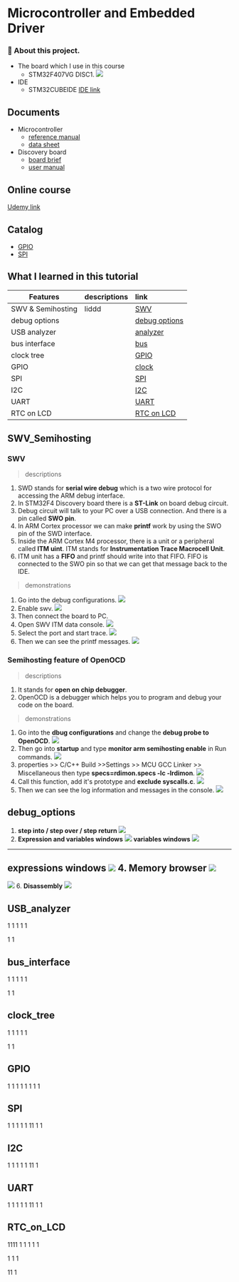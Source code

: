 Microcontroller and Embedded Driver 
===========================

### :memo: About this project.
- The board which I use in this course
    * STM32F407VG DISC1.
![](https://i.imgur.com/hykQJ26.png)
- IDE
    * STM32CUBEIDE
    [IDE link](https://www.st.com/en/development-tools/stm32cubeide.html) 
## Documents 
- Microcontroller
    * [reference manual](https://www.st.com/resource/en/reference_manual/dm00031020-stm32f405-415-stm32f407-417-stm32f427-437-and-stm32f429-439-advanced-arm-based-32-bit-mcus-stmicroelectronics.pdf)
    * [data sheet](https://www.st.com/resource/en/datasheet/dm00037051.pdf)
- Discovery board
    * [board brief](https://www.st.com/resource/en/data_brief/stm32f4discovery.pdf)
    * [user manual](https://www.st.com/resource/en/user_manual/dm00039084-discovery-kit-with-stm32f407vg-mcu-stmicroelectronics.pdf)
## Online course
[Udemy link](https://www.udemy.com/course/mastering-microcontroller-with-peripheral-driver-development/)

## Catalog
* [GPIO](#GPIO)
* [SPI](#SPI)

## What I learned in this tutorial
| Features          | descriptions            | link                  |
| ----------------- |:----------------------- |:----------------------|
| SWV & Semihosting | liddd                   |[SWV](#SWV_Semihosting)         |
| debug options     |                         |[debug options](#debug_options) |
| USB analyzer      |                         |[analyzer](#USB_analyzer)       |
| bus interface     |                         |[bus](#bus_interface)           |
| clock tree        |                         |[GPIO](#GPIO)                   |
| GPIO              |                         |[clock](#clock_tree)            |
| SPI               |                         |[SPI](#SPI)                     |
| I2C               |                         |[I2C](#I2C)                     |
| UART              |                         |[UART](#UART)                   |
| RTC on LCD        |                         |[RTC on LCD](#RTC_on_LCD)       |

## SWV_Semihosting
### SWV
> descriptions
1. SWD stands for **serial wire debug** which is a two wire protocol for accessing the ARM debug interface.
2. In STM32F4 Discovery board there is a **ST-Link** on board debug circuit.
3. Debug circuit will talk to your PC over a USB connection. And there is a pin called **SWO pin**.
4. In ARM Cortex processor we can make **printf** work by using the SWO pin of the SWD interface.
5. Inside the ARM Cortex M4 processor, there is a unit or a peripheral called **ITM uint**. ITM stands for **Instrumentation Trace Macrocell Unit**.
6. ITM unit has a **FIFO** and printf should write into that FIFO. FIFO is connected to the SWO pin so that we can get that message back to the IDE.
>  demonstrations
1. Go into the debug configurations.
![](https://i.imgur.com/AmA6xZK.png)
2. Enable swv.
![](https://i.imgur.com/fcrOOAI.png)
3. Then connect the board to PC.
4. Open SWV ITM data console.
![](https://i.imgur.com/aYggjmR.png)
5. Select the port and start trace.
![](https://i.imgur.com/zVKvtuU.png)
6. Then we can see the printf messages.
![](https://i.imgur.com/qO7S7JI.png)





### Semihosting feature of OpenOCD
> descriptions
1. It stands for **open on chip debugger**.
2. OpenOCD is a debugger which helps you to program and debug your code on the board.
>  demonstrations
1. Go into the **dbug configurations** and change the **debug probe to OpenOCD**.
![](https://i.imgur.com/sVskLPS.png)
2. Then go into **startup** and type **monitor arm semihosting enable** in Run commands.
![](https://i.imgur.com/ZHMFesK.png)
3. properties >> C/C++ Build >>Settings >> MCU GCC Linker >> Miscellaneous then type **specs=rdimon.specs -lc -lrdimon**.
![](https://i.imgur.com/HtP7DqN.png)
4. Call this function, add it's prototype and **exclude syscalls.c**.
![](https://i.imgur.com/P6vdNUH.png)
6. Then we can see the log information and messages in the console.
 ![](https://i.imgur.com/dHvTqcd.png)

## debug_options
1. **step into / step over / step return**
![](https://i.imgur.com/xRxf8aK.png)
2. **Expression and variables windows**
![](https://i.imgur.com/rn9TTKB.png)
**variables windows**
![](https://i.imgur.com/fufKxvV.png)
----
**expressions windows**
![](https://i.imgur.com/4uvO40o.png)
4. **Memory browser**
![](https://i.imgur.com/3yaXtNt.png)
-------
![](https://i.imgur.com/LWNSuyy.png)
6. **Disassembly**
![](https://i.imgur.com/g7yL56r.png)


## USB_analyzer
1 
1
1
1
1

1
1
## bus_interface 
1 
1
1
1
1

1
1
## clock_tree 
1 
1
1
1
1

1
1

## GPIO
1
1
1
1
1
1
1
1

## SPI
1
1
1
1
1
11
1
1
## I2C
1
1
1
1
1
11
1
## UART
1
1
1
1
1
11
1
1
## RTC_on_LCD 
1111
1
1
1
1
1

1
1
1

11
1
